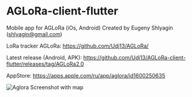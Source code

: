 # AGLoRa-client-flutter
Mobile app for AGLoRa (iOs, Android)
Created by Eugeny Shlyagin (shlyagin@gmail.com)

LoRa tracker AGLoRa: https://github.com/Udj13/AGLoRa/

Latest release (Android, APK): https://github.com/Udj13/AGLoRa-client-flutter/releases/tag/AGLoRa2.0

AppStore: https://apps.apple.com/ru/app/aglora/id1600250635

![Aglora Screenshot with map](https://github.com/Udj13/AGLoRa-client-flutter/assets/54446451/f16b3fa4-5a10-44ee-bcc4-0bf16a28f40e)
